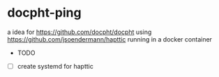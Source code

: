# docpht-ping

a idea for https://github.com/docpht/docpht using https://github.com/jsoendermann/hapttic running in a  docker  container

- TODO
- [ ] create systemd for hapttic


